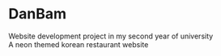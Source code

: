 # DanBam
Website development project in my second year of university  
A neon themed korean restaurant website
